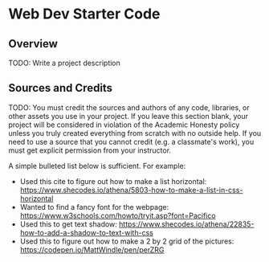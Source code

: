 # Web Dev Starter Code

## Overview

TODO: Write a project description

## Sources and Credits

TODO: You must credit the sources and authors of any code, libraries, or other
assets you use in your project. If you leave this section blank, your project
will be considered in violation of the Academic Honesty policy unless you truly
created everything from scratch with no outside help. If you need to use a
source that you cannot credit (e.g. a classmate's work), you must get explicit
permission from your instructor.

A simple bulleted list below is sufficient. For example:

- Used this cite to figure out how to make a list horizontal: https://www.shecodes.io/athena/5803-how-to-make-a-list-in-css-horizontal
- Wanted to find a fancy font for the webpage: https://www.w3schools.com/howto/tryit.asp?font=Pacifico
- Used this to get text shadow: https://www.shecodes.io/athena/22835-how-to-add-a-shadow-to-text-with-css
- Used this to figure out how to make a 2 by 2 grid of the pictures: https://codepen.io/MattWindle/pen/perZRG